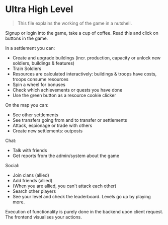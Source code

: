 # Ultra High Level
> This file explains the working of the game in a nutshell.

Signup or login into the game, take a cup of coffee. Read this and click on buttons in the game.

In a settlement you can:

- Create and upgrade buildings (incr. production, capacity or unlock new soldiers, buildings & features)
- Train Soldiers
- Resources are calculated interactively: buildings & troops have costs, troops consume resources
- Spin a wheel for bonuses
- Check which achievements or quests you have done
- Use the green button as a resource cookie clicker

On the map you can:

- See other settlements
- See transfers going from and to transfer or settlements
- Attack, espionage or trade with others
- Create new settlements: outposts

Chat:
- Talk with friends
- Get reports from the admin/system about the game

Social:
- Join clans (allied)
- Add friends (allied)
- (When you are allied, you can't attack each other)
- Search other players
- See your level and check the leaderboard. Levels go up by playing more.

Execution of functionality is purely done in the backend upon client request. The frontend visualises your actions.
